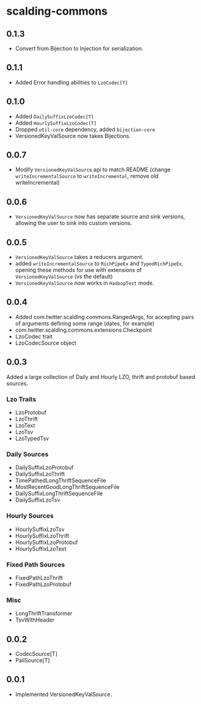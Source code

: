 # scalding-commons #

## 0.1.3

* Convert from Bijection to Injection for serialization.

## 0.1.1

* Added Error handling abilities to `LzoCodec[T]`

## 0.1.0

* Added `DailySuffixLzoCodec[T]`
* Added `HourlySuffixLzoCodec[T]`
* Dropped `util-core` dependency, added `bijection-core`
* VersionedKeyValSource now takes Bijections.

## 0.0.7

* Modify `VersionedKeyValSource` api to match README (change `writeIncrementalSource` to `writeIncremental`, remove old writeIncremental)

## 0.0.6

* `VersionedKeyValSource` now has separate source and sink versions, allowing the user to sink into custom versions.

## 0.0.5

* `VersionedKeyValSource` takes a reducers argument.
* added `writeIncrementalSource` to `RichPipeEx` and `TypedRichPipeEx`, opening these methods for use with extensions of `VersionedKeyValSource` (vs the default)
* `VersionedKeyValSource` now works in `HadoopTest` mode.

## 0.0.4

* Added com.twitter.scalding.commons.RangedArgs, for accepting pairs of arguments defining some range (dates, for example)
* com.twitter.scalding.commons.extensions.Checkpoint
* LzoCodec trait
* LzoCodecSource object

## 0.0.3

Added a large collection of Daily and Hourly LZO, thrift and protobuf based sources.

### Lzo Traits

* LzoProtobuf
* LzoThrift
* LzoText
* LzoTsv
* LzoTypedTsv

### Daily Sources

* DailySuffixLzoProtobuf
* DailySuffixLzoThrift
* TimePathedLongThriftSequenceFile
* MostRecentGoodLongThriftSequenceFile
* DailySuffixLongThriftSequenceFile
* DailySuffixLzoTsv

### Hourly Sources

* HourlySuffixLzoTsv
* HourlySuffixLzoThrift
* HourlySuffixLzoProtobuf
* HourlySuffixLzoText

### Fixed Path Sources

* FixedPathLzoThrift
* FixedPathLzoProtobuf

### Misc

* LongThriftTransformer
* TsvWithHeader

## 0.0.2

* CodecSource[T]
* PailSource[T]

## 0.0.1

* Implemented VersionedKeyValSource.

